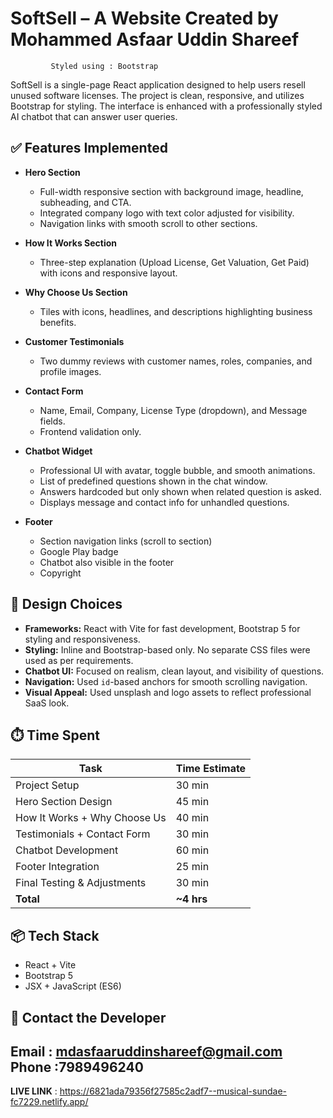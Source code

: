 # SoftSell – A Website Created by Mohammed Asfaar Uddin Shareef
             Styled using : Bootstrap

SoftSell is a single-page React application designed to help users resell unused software licenses. The project is clean, responsive, and utilizes Bootstrap for styling. The interface is enhanced with a professionally styled AI chatbot that can answer user queries.

## ✅ Features Implemented

- **Hero Section**
  - Full-width responsive section with background image, headline, subheading, and CTA.
  - Integrated company logo with text color adjusted for visibility.
  - Navigation links with smooth scroll to other sections.

- **How It Works Section**
  - Three-step explanation (Upload License, Get Valuation, Get Paid) with icons and responsive layout.

- **Why Choose Us Section**
  - Tiles with icons, headlines, and descriptions highlighting business benefits.

- **Customer Testimonials**
  - Two dummy reviews with customer names, roles, companies, and profile images.

- **Contact Form**
  - Name, Email, Company, License Type (dropdown), and Message fields.
  - Frontend validation only.

- **Chatbot Widget**
  - Professional UI with avatar, toggle bubble, and smooth animations.
  - List of predefined questions shown in the chat window.
  - Answers hardcoded but only shown when related question is asked.
  - Displays message and contact info for unhandled questions.

- **Footer**
  - Section navigation links (scroll to section)
  - Google Play badge
  - Chatbot also visible in the footer
  - Copyright

## 🎨 Design Choices

- **Frameworks:** React with Vite for fast development, Bootstrap 5 for styling and responsiveness.
- **Styling:** Inline and Bootstrap-based only. No separate CSS files were used as per requirements.
- **Chatbot UI:** Focused on realism, clean layout, and visibility of questions.
- **Navigation:** Used `id`-based anchors for smooth scrolling navigation.
- **Visual Appeal:** Used unsplash and logo assets to reflect professional SaaS look.

## ⏱️ Time Spent

| Task                               | Time Estimate |
|------------------------------------|---------------|
| Project Setup                      | 30 min        |
| Hero Section Design                | 45 min        |
| How It Works + Why Choose Us       | 40 min        |
| Testimonials + Contact Form        | 30 min        |
| Chatbot Development                | 60 min        |
| Footer Integration                 | 25 min        |
| Final Testing & Adjustments        | 30 min        |
| **Total**                          | **~4 hrs**    |

## 📦 Tech Stack

- React + Vite
- Bootstrap 5
- JSX + JavaScript (ES6)

## 📩 Contact the Developer
Email : mdasfaaruddinshareef@gmail.com
Phone :7989496240
--------------------------------------------------------------------------------
 **LIVE LINK** : https://6821ada79356f27585c2adf7--musical-sundae-fc7229.netlify.app/
 
 
